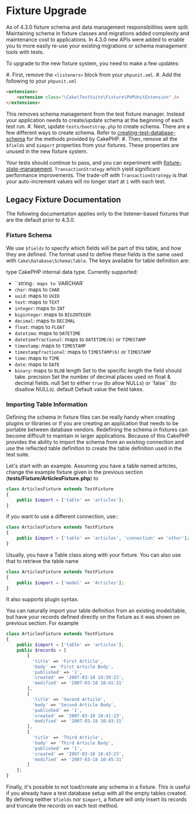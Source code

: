 # Fixture Upgrade

As of 4.3.0 fixture schema and data management responsibilities were split.
Maintaining schema in fixture classes and migrations added complexity and
maintenance cost to applications. In 4.3.0 new APIs were added to enable you to
more easily re-use your existing migrations or schema management tools with
tests.

To upgrade to the new fixture system, you need to make a few updates:

#. First, remove the `<listeners>` block from your `phpunit.xml`.
#. Add the following to your `phpunit.xml`

```html
<extensions>
    <extension class="\Cake\TestSuite\Fixture\PHPUnitExtension" />
</extensions>

```

This removes schema management from the test fixture manager. Instead your
application needs to create/update schema at the beginning of each test run.
#. Next, update `tests/bootstrap.php` to create schema. There are a few
different ways to create schema. Refer to [creating-test-database-schema](../development/testing.md#creating-test-database-schema)
   for the methods provided by CakePHP.
#. Then, remove all the `$fields` and `$import` properties from your fixtures.
These properties are unused in the new fixture system.

Your tests should continue to pass, and you can experiment with
[fixture-state-management](../development/testing.md#fixture-state-management). `TransactionStrategy` which yield significant
performance improvements. The trade-off with `TransactionStrategy` is that
your auto-increment values will no longer start at `1` with each test.

## Legacy Fixture Documentation

The following documentation applies only to the listener-based fixtures that are
the default prior to 4.3.0.
<!-- anchor: fixture-schema -->
### Fixture Schema

We use `$fields` to specify which fields will be part of this table, and how
they are defined. The format used to define these fields is the same used with
`Cake\Database\Schema\Table`. The keys available for table
definition are:

type
CakePHP internal data type. Currently supported:

- ``string`: maps to `VARCHAR`
- `char`: maps to `CHAR`
- `uuid`: maps to `UUID`
- `text`: maps to `TEXT`
- `integer`: maps to `INT`
- `biginteger`: maps to `BIGINTEGER`
- `decimal`: maps to `DECIMAL`
- `float`: maps to `FLOAT`
- `datetime`: maps to `DATETIME`
- `datetimefractional`: maps to `DATETIME(6)` or `TIMESTAMP`
- `timestamp`: maps to `TIMESTAMP`
- `timestampfractional`: maps to `TIMESTAMP(6)` or `TIMESTAMP`
- `time`: maps to `TIME`
- `date`: maps to `DATE`
- `binary`: maps to `BLOB`
length
Set to the specific length the field should take.
precision
Set the number of decimal places used on float & decimal fields.
null
Set to either `true` (to allow NULLs) or `false`` (to disallow NULLs).
default
Default value the field takes.

### Importing Table Information

Defining the schema in fixture files can be really handy when creating plugins
or libraries or if you are creating an application that needs to be portable
between database vendors. Redefining the schema in fixtures can become difficult
to maintain in larger applications. Because of this CakePHP provides the ability
to import the schema from an existing connection and use the reflected table
definition to create the table definition used in the test suite.

Let's start with an example. Assuming you have a table named articles, change the example
fixture given in the previous section
(**tests/Fixture/ArticlesFixture.php**) to

```php
class ArticlesFixture extends TestFixture
{
    public $import = ['table' => 'articles'];
}

```

If you want to use a different connection, use::

```php
class ArticlesFixture extends TestFixture
{
    public $import = ['table' => 'articles', 'connection' => 'other'];
}

```

Usually, you have a Table class along with your fixture. You can also
use that to retrieve the table name

```php
class ArticlesFixture extends TestFixture
{
    public $import = ['model' => 'Articles'];
}

```

It also supports plugin syntax.

You can naturally import your table definition from an existing model/table, but
have your records defined directly on the fixture as it was shown on previous
section. For example

```php
class ArticlesFixture extends TestFixture
{
    public $import = ['table' => 'articles'];
    public $records = [
        [
          'title' => 'First Article',
          'body' => 'First Article Body',
          'published' => '1',
          'created' => '2007-03-18 10:39:23',
          'modified' => '2007-03-18 10:41:31'
        ],
        [
          'title' => 'Second Article',
          'body' => 'Second Article Body',
          'published' => '1',
          'created' => '2007-03-18 10:41:23',
          'modified' => '2007-03-18 10:43:31'
        ],
        [
          'title' => 'Third Article',
          'body' => 'Third Article Body',
          'published' => '1',
          'created' => '2007-03-18 10:43:23',
          'modified' => '2007-03-18 10:45:31'
        ]
    ];
}

```

Finally, it's possible to not load/create any schema in a fixture. This is useful if you
already have a test database setup with all the empty tables created. By
defining neither `$fields` nor `$import`, a fixture will only insert its
records and truncate the records on each test method.
